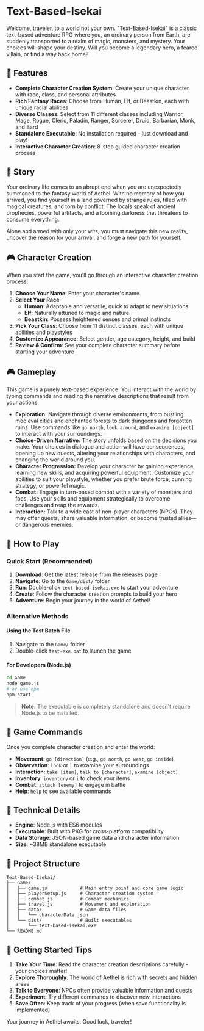 # Text-Based-Isekai

Welcome, traveler, to a world not your own. "Text-Based-Isekai" is a classic text-based adventure RPG where you, an ordinary person from Earth, are suddenly transported to a realm of magic, monsters, and mystery. Your choices will shape your destiny. Will you become a legendary hero, a feared villain, or find a way back home?

## 🌟 Features

- **Complete Character Creation System**: Create your unique character with race, class, and personal attributes
- **Rich Fantasy Races**: Choose from Human, Elf, or Beastkin, each with unique racial abilities
- **Diverse Classes**: Select from 11 different classes including Warrior, Mage, Rogue, Cleric, Paladin, Ranger, Sorcerer, Druid, Barbarian, Monk, and Bard
- **Standalone Executable**: No installation required - just download and play!
- **Interactive Character Creation**: 8-step guided character creation process

## 📖 Story

Your ordinary life comes to an abrupt end when you are unexpectedly summoned to the fantasy world of Aethel. With no memory of how you arrived, you find yourself in a land governed by strange rules, filled with magical creatures, and torn by conflict. The locals speak of ancient prophecies, powerful artifacts, and a looming darkness that threatens to consume everything.

Alone and armed with only your wits, you must navigate this new reality, uncover the reason for your arrival, and forge a new path for yourself.

## 🎮 Character Creation

When you start the game, you'll go through an interactive character creation process:

1. **Choose Your Name**: Enter your character's name
2. **Select Your Race**:
   - **Human**: Adaptable and versatile, quick to adapt to new situations
   - **Elf**: Naturally attuned to magic and nature
   - **Beastkin**: Possess heightened senses and primal instincts
3. **Pick Your Class**: Choose from 11 distinct classes, each with unique abilities and playstyles
4. **Customize Appearance**: Select gender, age category, height, and build
5. **Review & Confirm**: See your complete character summary before starting your adventure

## 🎮 Gameplay

This game is a purely text-based experience. You interact with the world by typing commands and reading the narrative descriptions that result from your actions.

- **Exploration:** Navigate through diverse environments, from bustling medieval cities and enchanted forests to dark dungeons and forgotten ruins. Use commands like `go north`, `look around`, and `examine [object]` to interact with your surroundings.
- **Choice-Driven Narrative:** The story unfolds based on the decisions you make. Your choices in dialogue and action will have consequences, opening up new quests, altering your relationships with characters, and changing the world around you.
- **Character Progression:** Develop your character by gaining experience, learning new skills, and acquiring powerful equipment. Customize your abilities to suit your playstyle, whether you prefer brute force, cunning strategy, or powerful magic.
- **Combat:** Engage in turn-based combat with a variety of monsters and foes. Use your skills and equipment strategically to overcome challenges and reap the rewards.
- **Interaction:** Talk to a wide cast of non-player characters (NPCs). They may offer quests, share valuable information, or become trusted allies—or dangerous enemies.

## 🚀 How to Play

### Quick Start (Recommended)

1. **Download**: Get the latest release from the releases page
2. **Navigate**: Go to the `Game/dist/` folder
3. **Run**: Double-click `text-based-isekai.exe` to start your adventure
4. **Create**: Follow the character creation prompts to build your hero
5. **Adventure**: Begin your journey in the world of Aethel!

### Alternative Methods

#### Using the Test Batch File

1. Navigate to the `Game/` folder
2. Double-click `test-exe.bat` to launch the game

#### For Developers (Node.js)

```bash
cd Game
node game.js
# or use npm
npm start
```

> **Note:** The executable is completely standalone and doesn't require Node.js to be installed.

## 🎯 Game Commands

Once you complete character creation and enter the world:

- **Movement**: `go [direction]` (e.g., `go north`, `go west`, `go inside`)
- **Observation**: `look` or `l` to examine your surroundings
- **Interaction**: `take [item]`, `talk to [character]`, `examine [object]`
- **Inventory**: `inventory` or `i` to check your items
- **Combat**: `attack [enemy]` to engage in battle
- **Help**: `help` to see available commands

## 🔧 Technical Details

- **Engine**: Node.js with ES6 modules
- **Executable**: Built with PKG for cross-platform compatibility
- **Data Storage**: JSON-based game data and character information
- **Size**: ~38MB standalone executable

## 📁 Project Structure

```text
Text-Based-Isekai/
├── Game/
│   ├── game.js            # Main entry point and core game logic
│   ├── playerSetup.js     # Character creation system
│   ├── combat.js          # Combat mechanics
│   ├── travel.js          # Movement and exploration
│   ├── data/              # Game data files
│   │   └── characterData.json
│   └── dist/              # Built executables
│       └── text-based-isekai.exe
└── README.md
```

## 🎲 Getting Started Tips

1. **Take Your Time**: Read the character creation descriptions carefully - your choices matter!
2. **Explore Thoroughly**: The world of Aethel is rich with secrets and hidden areas
3. **Talk to Everyone**: NPCs often provide valuable information and quests
4. **Experiment**: Try different commands to discover new interactions
5. **Save Often**: Keep track of your progress (when save functionality is implemented)

Your journey in Aethel awaits. Good luck, traveler!
